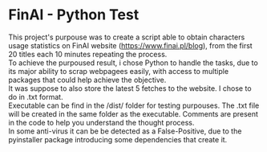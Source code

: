 # FinAI - Python Test

This project's purpouse was to create a script able to obtain characters usage statistics on FinAI website (https://www.finai.pl/blog), from the first 20 titles each 10 minutes repeating the process.  
To achieve the purpoused result, i chose Python to handle the tasks, due to its major ability to scrap webpagees easily, with access to multiple packages that could help achieve the objective.  
It was suppose to also store the latest 5 fetches to the website. I chose to do in .txt format.  
Executable can be find in the /dist/ folder for testing purpouses. The .txt file will be created in the same folder as the executable.
Comments are present in the code to help you understand the thought process.  
In some anti-virus it can be be detected as a False-Positive, due to the pyinstaller package introducing some dependencies that create it.
